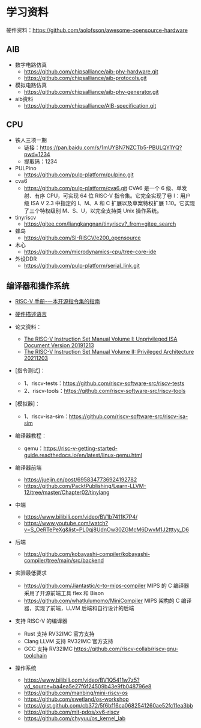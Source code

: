 # 学习资料


硬件资料：https://github.com/aolofsson/awesome-opensource-hardware


## AIB

- 数字电路仿真 
  - https://github.com/chipsalliance/aib-phy-hardware.git
  - https://github.com/chipsalliance/aib-protocols.git
- 模拟电路仿真
  - https://github.com/chipsalliance/aib-phy-generator.git
- aib资料
  - https://github.com/chipsalliance/AIB-specification.git

## CPU

- 铁人三项一期
  - 链接：https://pan.baidu.com/s/1mUYBN7NZCTb5-PBULQY1YQ?pwd=1234 
  - 提取码：1234 
- PULPino
  - https://github.com/pulp-platform/pulpino.git
- cva6
  - https://github.com/pulp-platform/cva6.git
    CVA6 是一个 6 级、单发射、有序 CPU，可实现 64 位 RISC-V 指令集。它完全实现了卷 I：用户级 ISA V 2.3 中指定的 I、M、A 和 C 扩展以及草案特权扩展 1.10。它实现了三个特权级别 M、S、U，以完全支持类 Unix 操作系统。
- tinyriscv
  - https://gitee.com/liangkangnan/tinyriscv?_from=gitee_search
- 蜂鸟
  - https://github.com/SI-RISCV/e200_opensource
- 木心
  - https://github.com/microdynamics-cpu/tree-core-ide
- 外设DDR
  - https://github.com/pulp-platform/serial_link.git

## 编译器和操作系统

- [RISC-V 手册-一本开源指令集的指南](http://riscvbook.com/chinese/RISC-V-Reader-Chinese-v2p1.pdf)
- [硬件描述语言](https://vlab.ustc.edu.cn/guide/doc_verilog.html)
- 论文资料：
  - [The RISC-V Instruction Set Manual Volume I: Unprivileged ISA Document Version 20191213](./riscv-spec-20191213.pdf)
  - [The RISC-V Instruction Set Manual Volume II: Privileged Architecture 20211203](./riscv-privileged-20211203.pdf)

- [指令测试]：
  - 1、riscv-tests：https://github.com/riscv-software-src/riscv-tests
  - 2、riscv-tools：https://github.com/riscv-software-src/riscv-tools
- [模拟器]：
  - 1、riscv-isa-sim：https://github.com/riscv-software-src/riscv-isa-sim
- 编译器教程：
  - qemu：https://risc-v-getting-started-guide.readthedocs.io/en/latest/linux-qemu.html
- 编译器前端
  - https://juejin.cn/post/6958347736924192782
  - https://github.com/PacktPublishing/Learn-LLVM-12/tree/master/Chapter02/tinylang
- 中端
  - https://www.bilibili.com/video/BV1b7411K7P4/
  - https://www.youtube.com/watch?v=S_OeRTePeXg&list=PL0qj8UdnOw30ZGMcM6DwvM1J2tttyy_D6
- 后端
  -  https://github.com/kobayashi-compiler/kobayashi-compiler/tree/main/src/backend
- 实验最低要求
  - https://github.com/Jiantastic/c-to-mips-compiler   MIPS 的 C 编译器 采用了开源前端工具 flex 和 Bison
  - https://github.com/whatlulumomo/MiniCompiler  MIPS 架构的 C 编译器，实现了前端，LLVM 后端和自行设计的后端
- 支持 RISC-V 的编译器
  - Rust 支持 RV32IMC 官方支持
  - Clang LLVM 支持 RV32IMC 官方支持
  - GCC 支持 RV32IMC https://github.com/riscv-collab/riscv-gnu-toolchain
- 操作系统
  - https://www.bilibili.com/video/BV1Q5411w7z5?vd_source=ba4ea5e27f6f24509b43e9fb048796e8
  - https://github.com/manbing/mini-riscv-os
  - https://github.com/swetland/os-workshop
  - https://gist.github.com/cb372/5f6bf16ca0682541260ae52fc11ea3bb
  - https://github.com/mit-pdos/xv6-riscv
  - https://github.com/chyyuu/os_kernel_lab


